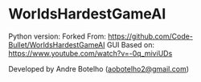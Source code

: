 # WorldsHardestGameAI
Python version:
Forked From: https://github.com/Code-Bullet/WorldsHardestGameAI
GUI Based on: https://www.youtube.com/watch?v=-0q_miviUDs

Developed by Andre Botelho (aobotelho2@gmail.com)